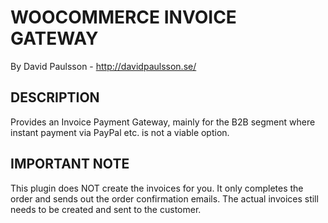 # WOOCOMMERCE INVOICE GATEWAY
By David Paulsson - http://davidpaulsson.se/

## DESCRIPTION
Provides an Invoice Payment Gateway, mainly for the B2B segment where instant payment via PayPal etc. is not a viable option.

## IMPORTANT NOTE
This plugin does NOT create the invoices for you. It only completes the order and sends out the order confirmation emails. The actual invoices still needs to be created and sent to the customer.
